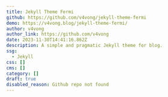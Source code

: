 ```yaml
---
title: Jekyll Theme Fermi
github: https://github.com/v4vong/jekyll-theme-fermi
demo: https://v4vong.blog/jekyll-theme-fermi/
author: v4vong
author_link: https://github.com/v4vong
date: 2023-11-30T14:41:16.862Z
description: A simple and pragmatic Jekyll theme for blog.
ssg:
  - Jekyll
css: []
cms: []
category: []
draft: true
disabled_reason: Github repo not found
---
```

